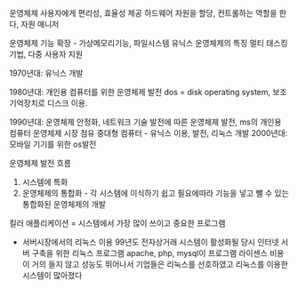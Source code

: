 운영체제 
사용자에게 편리성, 효율성 제공
하드웨어 자원을 할당, 컨트롤하는 역할을 한다, 자원 매니저

운영체제 기능 확장 - 가상메모리기능, 파일시스템
유닉스 운영체제의 특징
멀티 태스킹 기법, 다중 사용자 지원


1970년대: 유닉스 개발

1980년대: 개인용 컴퓨터를 위한 운영체제 발전
dos = disk operating system, 보조기억장치로 디스크 이용.

1990년대: 운영체제 안정화, 네트워크 기술 발전에 따른 운영체제 발전, ms의 개인용 컴퓨터 운영체제 시장 점유
중대형 컴퓨터 - 유닉스 이용, 발전, 리눅스 개발
2000년대: 모바일 기기를 위한 os발전

운영체제 발전 흐름
1. 시스템에 특화
2. 운영체제의 통합화 - 각 시스템에 이식하기 쉽고 필요에따라 기능을 넣고 뺄 수 있는 통합화된 운영체제의 개발

킬러 애플리케이션 = 시스템에서 가장 많이 쓰이고 중요한 프로그램
- 서버시장에서의 리눅스 이용
99년도 전자상거래 시스템이 활성화될 당시 인터넷 서버 구축을 위한 리눅스 프로그램 apache, php, mysql이 프로그램 라이센스 비용이 거의 들지 않고 성능도 뛰어나서 기업들은 리눅스를 선호하였고 리눅스를 이용한 시스템이 많아졌다


